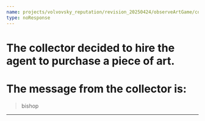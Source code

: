 ```yaml
---
name: projects/volvovsky_reputation/revision_20250424/observeArtGame/collector_asks_for_complex_1.md
type: noResponse
---
```


# The collector decided to hire the agent to purchase a piece of art.

# The message from the collector is:

> bishop

---
